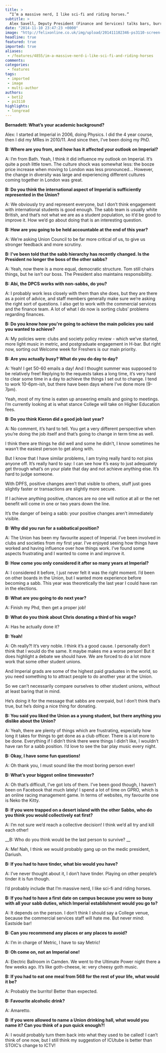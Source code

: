 ```yaml
---
title: >
  “I’m a massive nerd, I like sci-fi and riding horses.”
subtitle: >
  Alex Savell, Deputy President (Finance and Services) talks bars, burritos and what he really thought of his predecessor
date: "2014-11-10 23:47:23 +0000"
image: "http://felixonline.co.uk/img/upload/201411102346-ps3110-screen-shot-2014-11-10-at-23.45.08.png"
headline: true
featured: true
imported: true
aliases:
 - /features/4855/im-a-massive-nerd-i-like-sci-fi-and-riding-horses
comments:
categories:
 - features
tags:
 - imported
 - image
 - multi-author
authors:
 - bet12
 - ps3110
highlights:
 - longread
---
```


__Bernadett: What’s your academic background?__

Alex: I started at Imperial in 2006, doing Physics. I did the 4 year course, then I did my MRes in 2010/11. And since then, I’ve been doing my PhD.

__B: Where are you from, and how has it affected your outlook on Imperial?__

A: I’m from Bath. Yeah, I think it did influence my outlook on Imperial. It’s quite a posh little town. The culture shock was somewhat less: the booze price increase when moving to London was less pronounced… However, the change in diversity was large and experiencing different cultures coming together in London was great.

__B: Do you think the international aspect of Imperial is sufficiently represented in the Union?__

A: We obviously try and represent everyone, but I don’t think engagement with international students is good enough. The sabb team is usually white British, and that’s not what we are as a student population, so it’d be good to improve it. How we’d go about doing that is an interesting question.

__B: How are you going to be held accountable at the end of this year?__

A: We’re asking Union Council to be far more critical of us, to give us stronger feedback and more scrutiny.

__B: I've been told that the sabb hierarchy has recently changed. Is the President no longer the boss of the other sabbs?__

A: Yeah, now there is a more equal, democratic structure. Tom still chairs things, but he isn’t our boss. The President also maintains responsibility.

__B: Abi, the DPCS works with non-sabbs, do you?__

A: I probably work less closely with them than she does, but they are there as a point of advice, and staff members generally make sure we’re asking the right sort of questions. I also get to work with the commercial services and the finance team. A lot of what I do now is sorting clubs’ problems regarding finances.

__B: Do you know how you're going to achieve the main policies you said you wanted to achieve?__

A: My policies were: clubs and society policy review - which we’ve started, more light music in metric, and postgraduate engagement in H-bar. But right now, sorting out Welcome week for Freshers is our main priority.

__B: Are you actually busy? What do you do day to day?__

A: Yeah! I get 50-60 emails a day! And I thought summer was supposed to be relatively free! Replying to the requests takes a long time, it’s very hard to clear some time in a day to achieve the things I set out to change. I tend to work 10-6pm-ish, but there have been days where I’ve done more (9-7pm).

Yeah, most of my time is eaten up answering emails and going to meetings. I’m currently looking at is what stance College will take on Higher Education fees.

__B: Do you think Kieron did a good job last year?__

A: No comment, it’s hard to tell. You get a very different perspective when you’re doing the job itself and that’s going to change in term time as well.

I think there are things he did well and some he didn’t, I know sometimes he wasn’t the easiest person to get along with.

But I know that I have similar problems, I am trying really hard to not piss anyone off. It’s really hard to say: I can see how it’s easy to just adequately get through what’s on your plate that day and not achieve anything else. It’s hard to judge someone.

With DPFS, positive changes aren’t that visible to others, stuff just goes slightly faster or transactions are slightly more secure.

If I achieve anything positive, chances are no one will notice at all or the net benefit will come in one or two years down the line.

It’s the danger of being a sabb: your positive changes aren’t immediately visible.

__B: Why did you run for a sabbatical position?__

A: The Union has been my favourite aspect of Imperial. I’ve been involved in clubs and societies from my first year. I’ve enjoyed seeing how things have worked and having influence over how things work. I’ve found some aspects frustrating and I wanted to come in and improve it.

__B: How come you only considered it after so many years at Imperial?__

A: I considered it before, I just never felt it was the right moment. I’d been on other boards in the Union, but I wanted more experience before becoming a sabb. This year was theoretically the last year I could have ran in the elections.

__B: What are you going to do next year?__

A: Finish my Phd, then get a proper job!

__B: What do you think about Chris donating a third of his wage?__

A: Has he actually done it?

__B: Yeah!__

A: Oh really?! It’s very noble. I think it’s a good cause. I personally don’t think that I would do the same. It maybe makes me a worse person! But it does highlight a debate we should have. We are forced to do a lot more work that some other student unions.

And Imperial grads are some of the highest paid graduates in the world, so you need something to to attract people to do another year at the Union.

So we can’t necessarily compare ourselves to other student unions, without at least baring that in mind.

He’s doing it for the message that sabbs are overpaid, but I don’t think that’s true, but he’s doing a nice thing for donating.

__B: You said you liked the Union as a young student, but there anything you dislike about the Union?__

A: Yeah, there are plenty of things which are frustrating, especially how long it takes for things to get done as a club officer. There is a lot more to be done. Everything if I didn’t think there were things I didn’t like, I wouldn’t have ran for a sabb position. I’d love to see the bar play music every night.

__B: Okay, I have some fun questions!__

A: Oh thank you, I must sound like the most boring person ever!

__B: What’s your biggest online timewaster?__

A: Oh that’s difficult, I’ve got lots of them. I’ve been good though, I haven’t been on Facebook that much lately! I spend a lot of time on GPRO, which is an online racing management game. In terms of websites, my favourite one is Neko the Kitty.

__B: If you were trapped on a desert island with the other Sabbs, who do you think you would collectively eat first?__

A: I’m not sure we’d reach a collective decision! I think we’d all try and kill each other!

__B: Who do you think would be the last person to survive? __

A: Me! Nah, I think we would probably gang up on the medic president, Dariush.

__B: If you had to have tinder, what bio would you have?__

A: I’ve never thought about it, I don’t have tinder. Playing on other people’s tinder it is fun though.

I’d probably include that I’m massive nerd, I like sci-fi and riding horses.

__B: If you had to have a first date on campus because you were so busy with all your sabb duties, which Imperial establishment would you go to?__

A: It depends on the person. I don’t think I should say a College venue, because the commercial services staff will hate me. But never mind: Eastside bar!

__B: Can you recommend any places or any places to avoid?__

A: I’m in charge of Metric, I have to say Metric!

__B: Oh come on, not an Imperial one!__

A: Electric Ballroom in Camden. We went to the Ultimate Power night there a few weeks ago. It’s like goth-cheese, ie: very cheesy goth music.

__B: If you had to eat one meal from 568 for the rest of your life, what would it be?__

A: Probably the burrito! Better than expected.

__B: Favourite alcoholic drink?__

A: Amaretto.

__B: If you were allowed to name a Union drinking hall, what would you name it? Can you think of a pun quick enough?!__

A: I would probably turn them back into what they used to be called! I can’t think of one now, but I still think my suggestion of ICUtube is better than STOIC’s change to ICTV!
